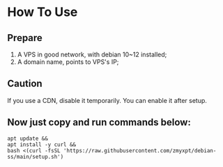 # How To Use

## Prepare
1. A VPS in good network, with debian 10~12 installed;
2. A domain name, points to VPS's IP;

## Caution
If you use a CDN, disable it temporarily.
You can enable it after setup.

## Now just copy and run commands below:
```
apt update &&
apt install -y curl &&
bash <(curl -fsSL 'https://raw.githubusercontent.com/zmyxpt/debian-ss/main/setup.sh')
```
